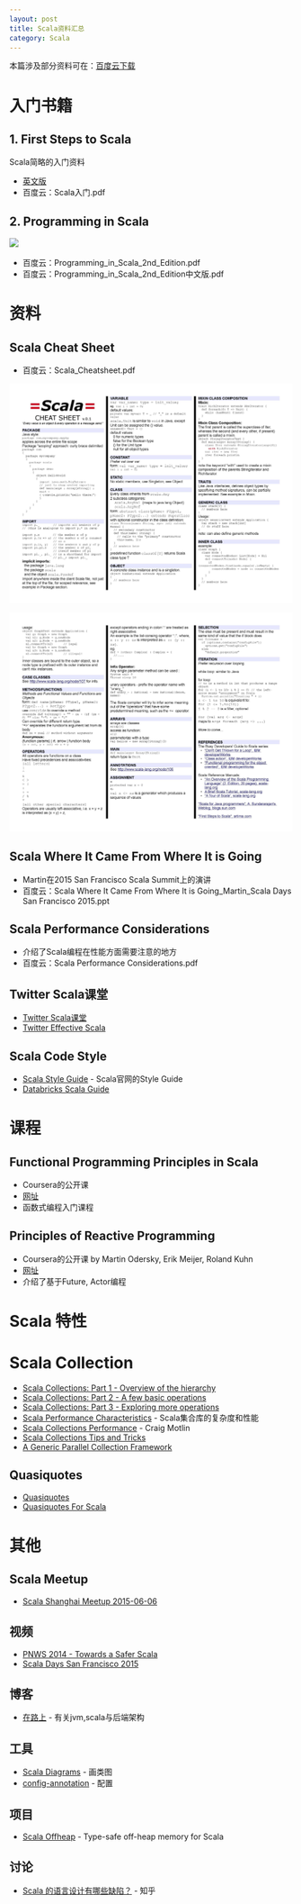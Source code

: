 ```yaml
---
layout: post
title: Scala资料汇总
category: Scala
---
```

本篇涉及部分资料可在：[百度云下载](http://pan.baidu.com/s/1ntswMqH#path=%252F%25E5%2585%25B1%25E4%25BA%25AB%25E8%25B5%2584%25E6%2596%2599%252FScala)

# 入门书籍
## 1. First Steps to Scala
Scala简略的入门资料
- [英文版](http://www.artima.com/scalazine/articles/steps.html)
- 百度云：Scala入门.pdf

## 2. Programming in Scala
![](http://img4.douban.com/lpic/s4683729.jpg)
- 百度云：Programming_in_Scala_2nd_Edition.pdf
- 百度云：Programming_in_Scala_2nd_Edition中文版.pdf

# 资料
## Scala Cheat Sheet
- 百度云：Scala_Cheatsheet.pdf

![](/images/Scala_Cheatsheet_1.jpg)

![](/images/Scala_Cheatsheet_2.jpg)

## Scala Where It Came From Where It is Going
- Martin在2015 San Francisco Scala Summit上的演讲
- 百度云：Scala Where It Came From Where It is Going_Martin_Scala Days San Francisco 2015.ppt

## Scala Performance Considerations
- 介绍了Scala编程在性能方面需要注意的地方
- 百度云：Scala Performance Considerations.pdf

## Twitter Scala课堂
- [Twitter Scala课堂](http://twitter.github.io/scala_school/zh_cn/index.html)
- [Twitter Effective Scala](http://twitter.github.io/effectivescala/index-cn.html)

## Scala Code Style
- [Scala Style Guide](http://docs.scala-lang.org/style/) - Scala官网的Style Guide
- [Databricks Scala Guide](https://github.com/databricks/scala-style-guide)


# 课程
## Functional Programming Principles in Scala
- Coursera的公开课
- [网址](https://www.coursera.org/course/progfun)
- 函数式编程入门课程

## Principles of Reactive Programming
- Coursera的公开课 by Martin Odersky, Erik Meijer, Roland Kuhn
- [网址](https://class.coursera.org/reactive-002/auth)
- 介绍了基于Future, Actor编程

# Scala 特性
# Scala Collection
- [Scala Collections: Part 1 - Overview of the hierarchy](http://www.deadcoderising.com/scala-collections-the-basics/)
- [Scala Collections: Part 2 - A few basic operations](http://www.deadcoderising.com/scala-collections-part-2-operations/)
- [Scala Collections: Part 3 - Exploring more operations](http://www.deadcoderising.com/scala-collections-part-3-exploring-more-operations/)
- [Scala Performance Characteristics](http://www.scala-lang.org/docu/files/collections-api/collections_40.html) - Scala集合库的复杂度和性能
- [Scala Collections Performance](http://downloads.typesafe.com/website/presentations/ScalaDaysSF2015/T1_Motlin_Scala_Collections_Performance.pdf?_ga=1.159893949.1442272491.1426723766) - Craig Motlin
- [Scala Collections Tips and Tricks](https://pavelfatin.com/scala-collections-tips-and-tricks/)
- [A Generic Parallel Collection Framework](http://infoscience.epfl.ch/record/150220/files/pc.pdf)

## Quasiquotes
- [Quasiquotes](http://docs.scala-lang.org/overviews/quasiquotes/intro.html)
- [Quasiquotes For Scala](http://infoscience.epfl.ch/record/185242/files/QuasiquotesForScala.pdf)


# 其他
## Scala Meetup
- [Scala Shanghai Meetup 2015-06-06](https://github.com/CSUG/csug/tree/master/shanghai-2015-06-06)

## 视频
- [PNWS 2014 - Towards a Safer Scala](https://www.youtube.com/watch?v=HEeB_eH326c)
- [Scala Days San Francisco 2015](https://www.parleys.com/channel/scala-days-san-francisco-2015)

## 博客
- [在路上](http://hongjiang.info/scala/) - 有关jvm,scala与后端架构

## 工具
- [Scala Diagrams](https://github.com/mikeyhu/scaladiagrams) - 画类图
- [config-annotation](https://github.com/wacai/config-annotation) - 配置

## 项目
- [Scala Offheap](https://github.com/densh/scala-offheap) - Type-safe off-heap memory for Scala

## 讨论
- [Scala 的语言设计有哪些缺陷？](http://www.zhihu.com/question/28573046) - 知乎
